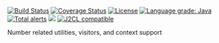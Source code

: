 [![Build Status](https://github.com/mP1/walkingkooka-math/actions/workflows/build.yaml/badge.svg)](https://github.com/mP1/walkingkooka-math/actions/workflows/build.yaml/badge.svg)
[![Coverage Status](https://coveralls.io/repos/github/mP1/walkingkooka-math/badge.svg?branch=master)](https://coveralls.io/github/mP1/walkingkooka-math?branch=master)
[![License](https://img.shields.io/badge/License-Apache%202.0-blue.svg)](https://opensource.org/licenses/Apache-2.0)
[![Language grade: Java](https://img.shields.io/lgtm/grade/java/g/mP1/walkingkooka-math.svg?logo=lgtm&logoWidth=18)](https://lgtm.com/projects/g/mP1/walkingkooka-math/context:java)
[![Total alerts](https://img.shields.io/lgtm/alerts/g/mP1/walkingkooka-math.svg?logo=lgtm&logoWidth=18)](https://lgtm.com/projects/g/mP1/walkingkooka-math/alerts/)
![](https://tokei.rs/b1/github/mP1/walkingkooka-math)
[![J2CL compatible](https://img.shields.io/badge/J2CL-compatible-brightgreen.svg)](https://github.com/mP1/j2cl-central)



Number related utilities, visitors, and context support



